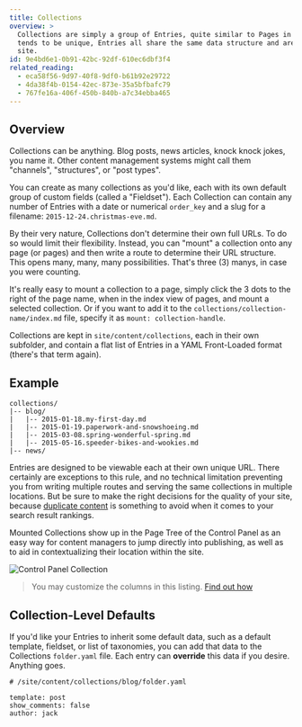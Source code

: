 ```yaml
---
title: Collections
overview: >
  Collections are simply a group of Entries, quite similar to Pages in many ways. While each Page
  tends to be unique, Entries all share the same data structure and are "mounted" to a section of the
  site.
id: 9e4bd6e1-0b91-42bc-92df-610ec6dbf3f4
related_reading:
  - eca58f56-9d97-40f8-9df0-b61b92e29722
  - 4da38f4b-0154-42ec-873e-35a5bfbafc79
  - 767fe16a-406f-450b-840b-a7c34ebba465
---
```

## Overview

Collections can be anything. Blog posts, news articles, knock knock jokes, you name it. Other content management systems might call them "channels", "structures", or "post types".

You can create as many collections as you'd like, each with its own default group of custom fields (called a "Fieldset"). Each Collection can contain any number of Entries with a date or numerical `order_key` and a slug for a filename: `2015-12-24.christmas-eve.md`.

By their very nature, Collections don't determine their own full URLs. To do so would limit their flexibility. Instead, you can "mount" a collection onto any page (or pages) and then write a route to determine their URL structure. This opens many, many, many possibilities. That's three (3) manys, in case you were counting.

It's really easy to mount a collection to a page, simply click the 3 dots to the right of the page name, when in the index view of pages, and mount a selected collection. Or if you want to add it to the `collections/collection-name/index.md` file, specify it as `mount: collection-handle`.

Collections are kept in `site/content/collections`, each in their own subfolder, and contain a flat list of Entries in a YAML Front-Loaded format (there's that term again).

## Example

```language-files
collections/
|-- blog/
|   |-- 2015-01-18.my-first-day.md
|   |-- 2015-01-19.paperwork-and-snowshoeing.md
|   |-- 2015-03-08.spring-wonderful-spring.md
|   |-- 2015-05-16.speeder-bikes-and-wookies.md
|-- news/
```

Entries are designed to be viewable each at their own unique URL. There certainly are exceptions to this rule, and no technical limitation preventing you from writing multiple routes and serving the same collections in multiple locations. But be sure to make the right decisions for the quality of your site, because [duplicate content](https://support.google.com/webmasters/answer/66359) is something to avoid when it comes to your search result rankings.

Mounted Collections show up in the Page Tree of the Control Panel as an easy way for content managers to jump directly into publishing, as well as to aid in contextualizing their location within the site.

![Control Panel Collection](/assets/img/screenshots/cp-collection.png)

> You may customize the columns in this listing. [Find out how](/control-panel#customizing-listing-columns)

## Collection-Level Defaults

If you'd like your Entries to inherit some default data, such as a default template, fieldset, or list of taxonomies, you can add that data to the Collections `folder.yaml` file. Each entry can **override** this data if you desire. Anything goes.

``` .language-yaml
# /site/content/collections/blog/folder.yaml

template: post
show_comments: false
author: jack
```



[nav-tag]: /tags/nav
[taxonomies]: /taxonomies
[glide-tag]: /tags/glide
[taxonomy-fieldtype]: /fieldtypes/taxonomy
[yaml]: /yaml
